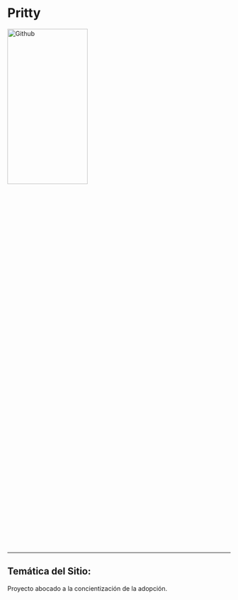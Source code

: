 # Pritty

<img width="60%" height="30%" align="top-center" alt="Github" src="https://user-images.githubusercontent.com/84512521/128617421-6b74d0c0-0fd5-4b33-bf49-8e865f1a3e21.png" />

<!-- --------------------------------------------------------------- -->
___

## Temática del Sitio:
Proyecto abocado a la concientización de la adopción. 
